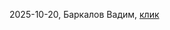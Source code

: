 2025-10-20,  Баркалов Вадим, [клик](https://github.com/7t1cker/vsuet_ex/blob/docker/stepik-certificate-123300-eb50733.pdf)
